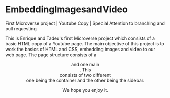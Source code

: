 # EmbeddingImagesandVideo
First Microverse project | Youtube Copy | Special Attention to branching and pull requesting

This is Enrique and Tadeu's first Microverse project which consists of a basic HTML copy of a Youtube page.
The main objective of this project is to work the basics of HTML and CSS, embedding images and video to our web page.
The page structure consists of a <header> and one main <section>. This <section> consists of two different <div> one being the container 
and the other being the sidebar.

We hope you enjoy it.

